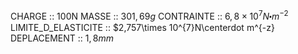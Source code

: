 CHARGE :: 100N
MASSE :: $301,69g$
CONTRAINTE :: $6,8\times 10^{7}N\centerdot m^{-2}$ 
LIMITE_D_ELASTICITE :: $2,757\times 10^{7}N\centerdot m^{-z}
DEPLACEMENT :: $1,8mm$ 